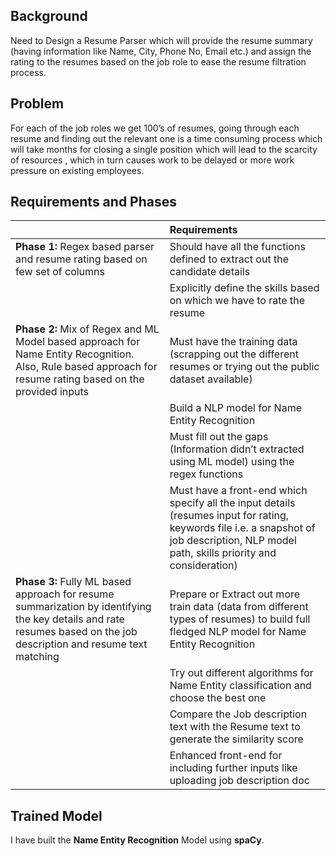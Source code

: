 ## Background
Need to Design a Resume Parser which will provide the resume summary (having information like Name, City, Phone No, Email etc.) and assign the rating to the resumes based on the job role to ease the resume filtration process.

## Problem
For each of the job roles we get 100’s of resumes, going through each resume and finding out the relevant one is a time consuming process which will take months for closing a single position which will lead to the scarcity of resources , which in turn causes work to be delayed or more work pressure on existing employees.

## Requirements and Phases

|                                                                          | Requirements
|--------------------------------------------------------------------------|:-----------------------------------------------------------------------------
|**Phase 1:** Regex based parser and resume rating based on few set of columns |Should have all the functions defined to extract out the candidate details
|                                                                              |Explicitly define the skills based on which we have to rate the resume
|**Phase 2:** Mix of Regex and ML Model based approach for Name Entity Recognition. Also, Rule based approach for resume rating based on the provided inputs                                                                          |Must have the training data (scrapping out the different resumes or trying out the public dataset available)                                                                         
|                                                                          |Build a NLP model for Name Entity Recognition
|                                                                          |Must fill out the gaps (Information didn’t extracted using ML model) using the regex functions
|                                                                          |Must have a front-end which specify all the input details (resumes input for rating, keywords file i.e. a snapshot of job description, NLP model path, skills priority and consideration)
|**Phase 3:** Fully ML based approach for resume summarization by identifying the key details and rate resumes based on the job description and resume text matching                                                                              |Prepare or Extract out more train data (data from different types of resumes) to build full fledged NLP model for Name Entity Recognition
|                                                                          |Try out different algorithms for Name Entity classification and choose the best one
|                                                                          |Compare the Job description text with the Resume text to generate the similarity score
|                                                                          |Enhanced front-end for including further inputs like uploading job description doc


## Trained Model
I have built the **Name Entity Recognition** Model using **spaCy**.
